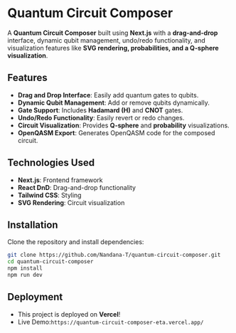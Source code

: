 # Quantum Circuit Composer

A **Quantum Circuit Composer** built using **Next.js** with a **drag-and-drop** interface, dynamic qubit management, undo/redo functionality, and visualization features like **SVG rendering, probabilities, and a Q-sphere visualization**.

## Features 
- **Drag and Drop Interface**: Easily add quantum gates to qubits.
- **Dynamic Qubit Management**: Add or remove qubits dynamically.
- **Gate Support**: Includes **Hadamard (H)** and **CNOT** gates.
- **Undo/Redo Functionality**: Easily revert or redo changes.
- **Circuit Visualization**: Provides **Q-sphere** and **probability** visualizations.
- **OpenQASM Export**: Generates OpenQASM code for the composed circuit.

## Technologies Used 
- **Next.js**: Frontend framework
- **React DnD**: Drag-and-drop functionality
- **Tailwind CSS**: Styling
- **SVG Rendering**: Circuit visualization

## Installation 
Clone the repository and install dependencies:
```sh
git clone https://github.com/Nandana-T/quantum-circuit-composer.git
cd quantum-circuit-composer
npm install
npm run dev
```

## Deployment
- This project is deployed on **Vercel**!
- Live Demo:``` https://quantum-circuit-composer-eta.vercel.app/ ```
